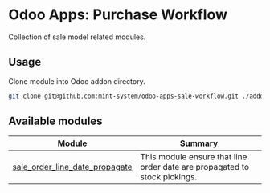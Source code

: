 # Odoo Apps: Purchase Workflow

Collection of sale model related modules.

## Usage

Clone module into Odoo addon directory.

```bash
git clone git@github.com:mint-system/odoo-apps-sale-workflow.git ./addons/sale_workflow
```

## Available modules

| Module                                                            | Summary                                                                   |
| ----------------------------------------------------------------- | ------------------------------------------------------------------------- |
| [sale_order_line_date_propagate](sale_order_line_date_propagate/) | This module ensure that line order date are propagated to stock pickings. |
